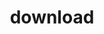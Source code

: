 ---
title: download
unicode_regular: \eb11
unicode_bold: \eb10
unicode_solid: \eb12
unicode_brand: 
---